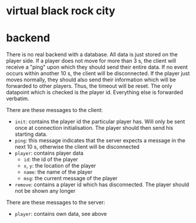 # virtual black rock city


# backend
There is no real backend with a database. All data is just stored on the player side.
If a player does not move for more than 3 s, the client will receive a "ping" upon which they should send their entire data. If no event occurs within another 10 s, the client will be disconnected.
If the player just moves normally, they should also send their information which will be forwarded to other players. Thus, the timeout will be reset.
The only datapoint which is checked is the player id. Everything else is forwarded verbatim.

There are these messages to the client:

* `init`: contains the player id the particular player has. Will only be sent once at connection initialisation. The player should then send his starting data.
* `ping`: this message indicates that the server expects a message in the next 10 s, otherwise the client will be disconnected
* `player`: contains player data
  * `id`: the id of the player
  * `x`, `y`: the location of the player
  * `name`: the name of the player
  * `msg`: the current message of the player
* `remove`: contains a player id which has disconnected. The player should not be shown any longer

There are these messages to the server:
* `player`: contains own data, see above
